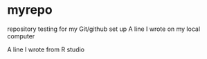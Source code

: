 # myrepo
repository testing for my Git/github set up
A line I wrote on my local computer

A line I wrote from R studio
